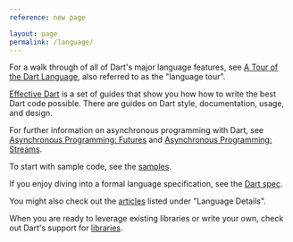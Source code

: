 ```yaml
---
reference: new page

layout: page
permalink: /language/
---
```


For a walk through of all of Dart's major language features, see
[A Tour of the Dart Language](/language/language-tour),
also referred to as the "language tour".

[Effective Dart](/guides/effective-dart/) is a set of guides
that show you how how to write the best Dart code possible.
There are guides on Dart style, documentation, usage, and design.

For further information on asynchronous programming with Dart, see
[Asynchronous Programming: Futures](/tutorials/futures) and
[Asynchronous Programming: Streams](/tutorials/streams).

To start with sample code, see the [samples](/samples/).

If you enjoy diving into a formal language specification,
see the [Dart spec](/language/spec).

You might also check out the [articles](/articles) listed under
"Language Details".

When you are ready to leverage existing libraries or write your own,
check out Dart's support for [libraries](/libraries).

